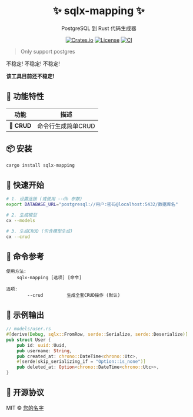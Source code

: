 <div align="center">
  <h1>✨ sqlx-mapping ✨</h1>
  <p>PostgreSQL 到 Rust 代码生成器</p>

[![Crates.io](https://img.shields.io/crates/v/creator-sqlx?style=for-the-badge&logo=rust)](https://crates.io/crates/creator-sqlx)
[![License](https://img.shields.io/badge/license-MIT-blue?style=for-the-badge)](https://opensource.org/licenses/MIT)
[![CI](https://img.shields.io/github/actions/workflow/status/your-repo/creator-sqlx/rust.yml?style=for-the-badge&logo=github)](https://github.com/your-repo/creator-sqlx/actions)
</div>

> Only support postgres

不稳定!
不稳定!
不稳定!

**该工具目前还不稳定!**

## 🚀 功能特性

| 功能            | 描述                |
|---------------|-------------------|
| 🔄 **CRUD** | 命令行生成简单CRUD       |


## 📦 安装

```bash
cargo install sqlx-mapping
```

## 🏁 快速开始

```bash
# 1. 设置连接 (或使用 --db 参数)
export DATABASE_URL="postgresql://用户:密码@localhost:5432/数据库名"

# 2. 生成模型
cx --models

# 3. 生成CRUD (包含模型生成)
cx --crud
```

## 📜 命令参考

```text
使用方法:
    sqlx-mapping [选项] [命令]

选项:
        --crud         生成全套CRUD操作 (默认)

```


## 🎯 示例输出

```rust
// models/user.rs
#[derive(Debug, sqlx::FromRow, serde::Serialize, serde::Deserialize)]
pub struct User {
    pub id: uuid::Uuid,
    pub username: String,
    pub created_at: chrono::DateTime<chrono::Utc>,
    #[serde(skip_serializing_if = "Option::is_none")]
    pub deleted_at: Option<chrono::DateTime<chrono::Utc>>,
}
```


## 📄 开源协议

MIT © [您的名字](https://github.com/your-repo)